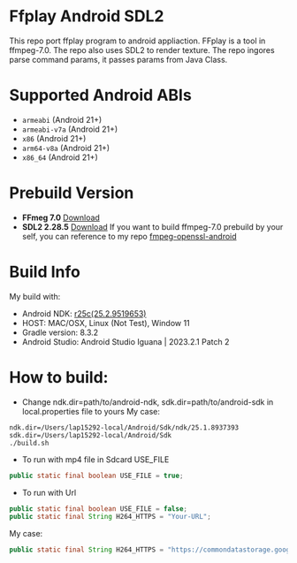 # Ffplay Android SDL2
This repo port ffplay program to android appliaction. FFplay is a tool in ffmpeg-7.0. The repo also uses SDL2 to render texture. The repo ingores parse command params, it passes params from Java Class.
# Supported Android ABIs
+ `armeabi` (Android 21+)
+ `armeabi-v7a` (Android 21+)
+ `x86`  (Android 21+)
+ `arm64-v8a`  (Android 21+)
+ `x86_64` (Android 21+)
# Prebuild Version 
 * **FFmeg 7.0** [Download](https://ffmpeg.org/releases/ffmpeg-7.0.tar.xz)
 * **SDL2 2.28.5** [Download](https://github.com/libsdl-org/SDL/releases/tag/release-2.28.5)
If you want to build ffmpeg-7.0 prebuild by your self, you can reference to my repo [fmpeg-openssl-android](https://github.com/lazyduck037/ffmpeg-openssl-android)
# Build Info
 My build with:
  * Android NDK: [r25c(25.2.9519653)](https://github.com/android/ndk/wiki/Unsupported-Downloads)
  * HOST: MAC/OSX, Linux (Not Test), Window 11
  * Gradle version: 8.3.2
  * Android Studio: Android Studio Iguana | 2023.2.1 Patch 2
# How to build:
  * Change ndk.dir=path/to/android-ndk, sdk.dir=path/to/android-sdk in local.properties file to yours
  My case:
  ```
  ndk.dir=/Users/lap15292-local/Android/Sdk/ndk/25.1.8937393
  sdk.dir=/Users/lap15292-local/Android/Sdk
  ./build.sh
  ```
 * To run with mp4 file in Sdcard USE_FILE
  ```java
  public static final boolean USE_FILE = true;
  ```
 * To run with Url
  ```java
  public static final boolean USE_FILE = false;
  public static final String H264_HTTPS = "Your-URL";
  ```
  My case:
   ```java
  public static final String H264_HTTPS = "https://commondatastorage.googleapis.com/gtv-videos-bucket/sample/ElephantsDream.mp4";
  ```
